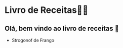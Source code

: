 # Livro de Receitas:man_cook:

## Olá, bem vindo ao livro de receitas :cake:

- Strogonof de Frango

